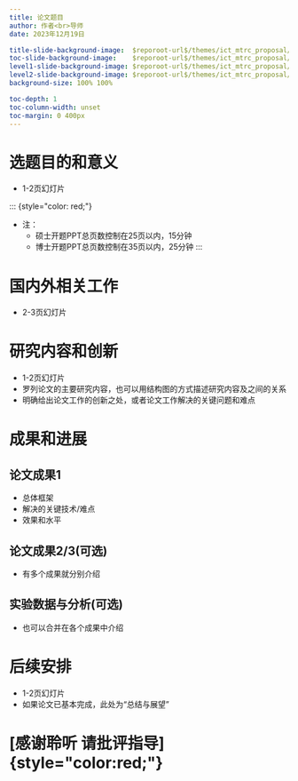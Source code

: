 ```yaml
---
title: 论文题目
author: 作者<br>导师
date: 2023年12月19日

title-slide-background-image:  $reporoot-url$/themes/ict_mtrc_proposal/title_4x3.png
toc-slide-background-image:    $reporoot-url$/themes/ict_mtrc_proposal/slide_4x3.png
level1-slide-background-image: $reporoot-url$/themes/ict_mtrc_proposal/slide_4x3.png
level2-slide-background-image: $reporoot-url$/themes/ict_mtrc_proposal/slide_4x3.png
background-size: 100% 100%

toc-depth: 1
toc-column-width: unset
toc-margin: 0 400px
---
```


# 选题目的和意义

* 1-2页幻灯片

::: {style="color: red;"}
* 注：
  * 硕士开题PPT总页数控制在25页以内，15分钟
  * 博士开题PPT总页数控制在35页以内，25分钟
:::

# 国内外相关工作

* 2-3页幻灯片

# 研究内容和创新

* 1-2页幻灯片
* 罗列论文的主要研究内容，也可以用结构图的方式描述研究内容及之间的关系
* 明确给出论文工作的创新之处，或者论文工作解决的关键问题和难点

# 成果和进展

## 论文成果1

* 总体框架
* 解决的关键技术/难点
* 效果和水平

## 论文成果2/3(可选)

* 有多个成果就分别介绍

## 实验数据与分析(可选)

* 也可以合并在各个成果中介绍

# 后续安排

* 1-2页幻灯片
* 如果论文已基本完成，此处为“总结与展望”

# [感谢聆听 请批评指导]{style="color:red;"}

<style>
#title-slide .title  {font-weight: bold; color: white;}
#title-slide .author {font-weight: bold; color: white;}
#title-slide .date   {font-weight: bold; color: white;}
</style>
